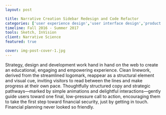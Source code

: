 ```yaml
---
layout: post

title: Narrative Creation Sidebar Redesign and Code Refactor
categories: ['user experience design','user interface design','product management','featured']
timeline: Fall 2016 - Summer 2017
tools: Sketch, InVision
client: Narrative Science
featured: true

cover: img-post-cover-1.jpg
---
```


<p>Strategy, design and development work hand in hand on the web to create an educational, engaging and empowering experience. Clean linework, derived from the streamlined logomark, reappear as a structural element and visual cue, inviting visitors to read between the lines and make progress at their own pace. Thoughtfully structured copy and strategic pathways—marked by simple animations and delightful interactions—gently guide users toward one final, low-pressure call to action, encouraging them to take the first step toward financial security, just by getting in touch. Financial planning never looked so friendly.</p>
